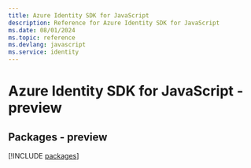 ```yaml
---
title: Azure Identity SDK for JavaScript
description: Reference for Azure Identity SDK for JavaScript
ms.date: 08/01/2024
ms.topic: reference
ms.devlang: javascript
ms.service: identity
---
```

# Azure Identity SDK for JavaScript - preview
## Packages - preview
[!INCLUDE [packages](identity-index.md)]
